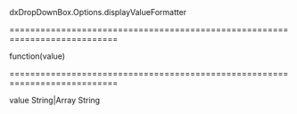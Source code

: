 <!--id-->dxDropDownBox.Options.displayValueFormatter<!--/id-->
===========================================================================
<!--type-->function(value)<!--/type-->
===========================================================================

<!--shortDescription-->

<!--/shortDescription-->

<!--fullDescription-->

<!--/fullDescription-->
<!--typeFunctionParamName1-->value<!--/typeFunctionParamName1-->
<!--typeFunctionParamType1-->String|Array<any><!--/typeFunctionParamType1-->
<!--typeFunctionParamDescription1-->

<!--/typeFunctionParamDescription1-->

<!--typeFunctionReturnType-->String<!--/typeFunctionReturnType-->
<!--typeFunctionReturnDescription-->

<!--/typeFunctionReturnDescription-->
